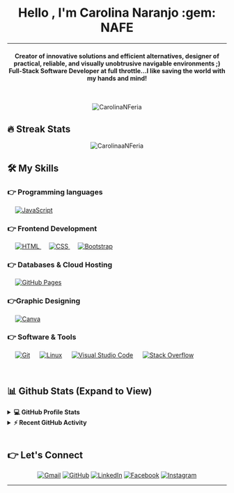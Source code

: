 <h1 align="center">Hello , I'm Carolina Naranjo :gem: NAFE</h1>
<p align="center">
  
</p>
<hr/>
<h4 align="center">Creator of innovative solutions and efficient alternatives, designer of practical, reliable, and visually unobtrusive navigable environments ;) Full-Stack Software Developer at full throttle...I like saving the world with my hands and mind!</h4>
<br>
<p align="center"> <img src="https://komarev.com/ghpvc/?username=CarolinaNFeria&label=Profile%20views&color=0e75b6&style=plastic" alt="CarolinaNFeria" /> </p>

## 🔥 Streak Stats
<p align="center"><img src="https://github-readme-streak-stats.herokuapp.com/?user=CarolinaNFeria&theme=algolia" alt="CarolinaaNFeria"  /></p>


## 🛠️ My Skills

### 👉 Programming languages

<p align="left"> 
  &emsp;
  <a href="https://developer.mozilla.org/en-US/docs/Web/JavaScript" target="_blank"> 
     <img alt="JavaScript" src="https://img.shields.io/badge/JavaScript%20-%23F7DF1E.svg?logo=javascript&logoColor=black">
   </a>
</p>

### 👉 Frontend Development
<p align="left"> 
  &emsp; 
  <a href="https://www.w3.org/html/" target="_blank"> 
   <img alt="HTML" src="https://img.shields.io/badge/HTML5%20-%23E34F26.svg?logo=html5&logoColor=white">
  </a>   
  &emsp;
  <a href="https://www.w3schools.com/css/" target="_blank">
    <img alt="CSS" src="https://img.shields.io/badge/CSS%20-%231572B6.svg?logo=css3&logoColor=white">
  </a> 
   &emsp;
  <a href="https://getbootstrap.com" target="_blank"> 
    <img alt="Bootstrap" src="https://img.shields.io/badge/Bootstrap-%23563D7C.svg?style=flat&logo=bootstrap&logoColor=white"/>
  </a>
</p>

### 👉 Databases & Cloud Hosting
<p align="left">
  &emsp;
    <a href="https://www.github.com"><img alt="GitHub Pages" src="https://img.shields.io/badge/GitHub%20Pages-%23327FC7.svg?style=flat&llogo=github&logoColor=white"></a>
 </p>
  
### 👉Graphic Designing
<p align="left">
       &emsp;
  <a href="#">
  	<img alt="Canva" src="https://img.shields.io/badge/Canva-%2300C4CC.svg?style=flat&logo=Canva&logoColor=white"/>
  </a>
 </p>

 ### 👉 Software & Tools
 
<p>
  &emsp;
    <a href="#"><img alt="Git" src="https://img.shields.io/badge/Git%20-%23F05033.svg?logo=git&logoColor=white"></a>
  &emsp;
    <a href="#"><img alt="Linux" src="https://img.shields.io/badge/Linux-FCC624?style=flat&logo=linux&logoColor=black"></a>
  &emsp;
    <a href="#"><img alt="Visual Studio Code" src="https://img.shields.io/badge/Visual%20Studio%20Code-0078d7.svg?logo=visual-studio-code&logoColor=white"></a>
  &emsp;
    <a href="#"><img alt="Stack Overflow" src="https://img.shields.io/badge/-Stack%20Overflow-FE7A16?logo=stack-overflow&logoColor=white"></a>
  &emsp;
</p>

<br/>

## 📊 Github Stats (Expand to View) 


<details> 
  <summary><b>💻 GitHub Profile Stats</b></summary>
  <br/>
  <p align="center">
    <a href="https://github.com/anuraghazra/github-readme-stats"><img alt="Carolina's Github Stats" src="https://github-readme-stats.vercel.app/api?username=CarolinaNFeria&show_icons=true&count_private=true&theme=algolia" height="192px"/></a>
<br/>
  &nbsp;
	  <img src="https://github-readme-stats.vercel.app/api/top-langs?username=CarolinaNFeria&show_icons=true&locale=en&layout=compact&theme=algolia" alt="CarolinaNFeria" height="192px"/>
  <br/>
  <b>Note:</b> Top languages is only a metric of the languages my public code consists of and doesn't reflect experience or skill level.
  </p>
</details>


<details>
  <summary><b>⚡ Recent GitHub Activity</b></summary>
  <br/>
   <a href="https://github.com/CarolinaNFeria"><img alt="Carolina's Activity Graph" src="https://activity-graph.herokuapp.com/graph?username=CarolinaNFeria&custom_title=Carolina%20Naranjo's%20Contribution%20Graph&theme=react-dark" /></a>
  <br/>

</details>

<br/>

## :point_right: Let's Connect
<p align="center">
	<a href="mailto:rogua20.12@gmail.com"><img src="https://img.icons8.com/bubbles/50/000000/gmail.png" alt="Gmail"/></a>
	<a href="https://github.com/CarolinaNFeria"><img src="https://img.icons8.com/bubbles/50/000000/github.png" alt="GitHub"/></a>
	<a href="https://www.linkedin.com/in/carolina-naranjo-feria-793132295/"><img src="https://img.icons8.com/bubbles/50/000000/linkedin.png" alt="LinkedIn"/></a>
	<a href="https://www.facebook.com/carolina.naranjo.92798"><img src="https://img.icons8.com/bubbles/50/000000/facebook-new.png" alt="Facebook"/></a>
	<a href="https://www.instagram.com/c.nferia/"><img src="https://img.icons8.com/bubbles/50/000000/instagram.png" alt="Instagram"/></a>
	
</p>

<hr/>
